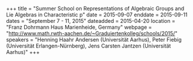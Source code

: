 +++
title = "Summer School on Representations of Algebraic Groups and Lie Algebras in Characteristic p"
date = 2015-09-07
enddate = 2015-09-11
dates = "September 7 - 11, 2015"
dateadded = 2015-04-20
location = "Franz Dohrmann Haus Marienheide, Germany"
webpage = "http://www.math.rwth-aachen.de/~Graduiertenkolleg/schools/2015/"
speakers = "Henning Haahr Andersen (Universität Aarhus), Peter Fiebig (Universität Erlangen-Nürnberg), Jens Carsten Jantzen (Universität Aarhus)"
+++
